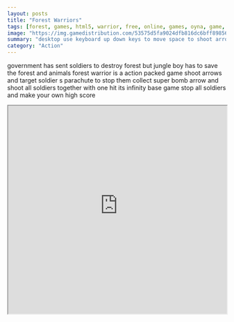 ```yaml
---
layout: posts
title: "Forest Warriors"
tags: [forest, games, html5, warrior, free, online, games, oyna, game, free, games, play, play, games]
image: "https://img.gamedistribution.com/53575d5fa9024dfb816dc6bff8985613.jpg"
summary: "desktop use keyboard up down keys to move space to shoot arrow mobile use up down button to move the player right side shoot button for arrow  free online games oyna game free games play play games"
category: "Action"
---
```


government has sent soldiers to destroy forest but jungle boy has to save the forest and animals forest warrior is a action packed game shoot arrows and target soldier s parachute to stop them collect super bomb arrow and shoot all soldiers together with one hit its infinity base game stop all soldiers and make your own high score

<iframe width="100%" height="480px;" src="https://html5.gamedistribution.com/53575d5fa9024dfb816dc6bff8985613/"></iframe>